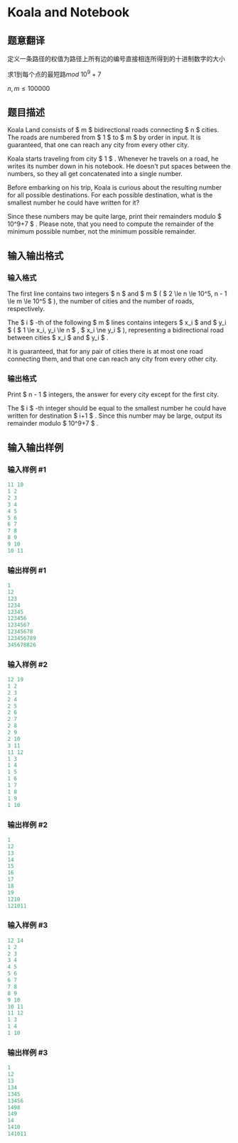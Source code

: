 # Koala and Notebook

## 题意翻译

定义一条路径的权值为路径上所有边的编号直接相连所得到的十进制数字的大小

求$1$到每个点的最短路$mod~10^9+7$

$n,m\leq 100000$

## 题目描述

Koala Land consists of $ m $ bidirectional roads connecting $ n $ cities. The roads are numbered from $ 1 $ to $ m $ by order in input. It is guaranteed, that one can reach any city from every other city.

Koala starts traveling from city $ 1 $ . Whenever he travels on a road, he writes its number down in his notebook. He doesn't put spaces between the numbers, so they all get concatenated into a single number.

Before embarking on his trip, Koala is curious about the resulting number for all possible destinations. For each possible destination, what is the smallest number he could have written for it?

Since these numbers may be quite large, print their remainders modulo $ 10^9+7 $ . Please note, that you need to compute the remainder of the minimum possible number, not the minimum possible remainder.

## 输入输出格式

### 输入格式

The first line contains two integers $ n $ and $ m $ ( $ 2 \le n \le 10^5, n - 1 \le m \le 10^5 $ ), the number of cities and the number of roads, respectively.

The $ i $ -th of the following $ m $ lines contains integers $ x_i $ and $ y_i $ ( $ 1 \le x_i, y_i \le n $ , $ x_i \ne y_i $ ), representing a bidirectional road between cities $ x_i $ and $ y_i $ .

It is guaranteed, that for any pair of cities there is at most one road connecting them, and that one can reach any city from every other city.

### 输出格式

Print $ n - 1 $ integers, the answer for every city except for the first city.

The $ i $ -th integer should be equal to the smallest number he could have written for destination $ i+1 $ . Since this number may be large, output its remainder modulo $ 10^9+7 $ .

## 输入输出样例

### 输入样例 #1

```cpp
11 10
1 2
2 3
3 4
4 5
5 6
6 7
7 8
8 9
9 10
10 11

```
### 输出样例 #1

```cpp
1
12
123
1234
12345
123456
1234567
12345678
123456789
345678826

```
### 输入样例 #2

```cpp
12 19
1 2
2 3
2 4
2 5
2 6
2 7
2 8
2 9
2 10
3 11
11 12
1 3
1 4
1 5
1 6
1 7
1 8
1 9
1 10

```
### 输出样例 #2

```cpp
1
12
13
14
15
16
17
18
19
1210
121011

```
### 输入样例 #3

```cpp
12 14
1 2
2 3
3 4
4 5
5 6
6 7
7 8
8 9
9 10
10 11
11 12
1 3
1 4
1 10

```
### 输出样例 #3

```cpp
1
12
13
134
1345
13456
1498
149
14
1410
141011

```
